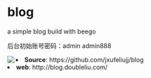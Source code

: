 blog
====

a simple blog build with beego

后台初始账号密码：admin admin888

<img align="left"  src="http://198.74.100.237/blog.jpg">



<li><strong>Source</strong>: https://github.com/jxufeliujj/blog
<li><strong>web</strong>: http://blog.doubleliu.com/
